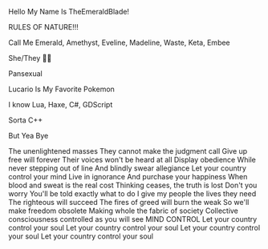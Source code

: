 Hello My Name Is TheEmeraldBlade!

RULES OF NATURE!!!

Call Me Emerald, Amethyst, Eveline, Madeline, Waste, Keta, Embee

She/They 🏳️‍⚧️

Pansexual

Lucario Is My Favorite Pokemon

I know Lua, Haxe, C#, GDScript

Sorta C++

But Yea Bye

The unenlightened masses
They cannot make the judgment call
Give up free will forever
Their voices won't be heard at all
Display obedience
While never stepping out of line
And blindly swear allegiance
Let your country control your mind
Live in ignorance
And purchase your happiness
When blood and sweat is the real cost
Thinking ceases, the truth is lost
Don't you worry
You'll be told exactly what to do
I give my people the lives they need
The righteous will succeed
The fires of greed will burn the weak
So we'll make freedom obsolete
Making whole the fabric of society
Collective consciousness controlled as you will see
MIND CONTROL
Let your country control your soul
Let your country control your soul
Let your country control your soul
Let your country control your soul